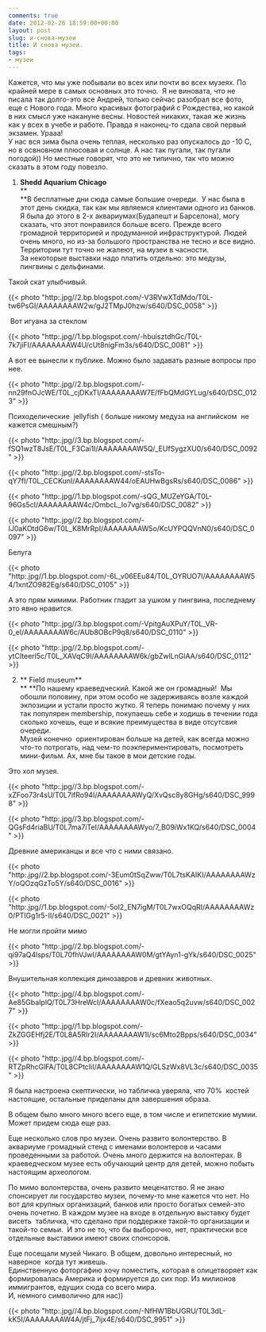 ```yaml
---
comments: true
date: 2012-02-26 18:59:00+00:00
layout: post
slug: и-снова-музеи
title: И снова музеи.
tags:
- музеи
---
```


Кажется, что мы уже побывали во всех или почти во всех музеях. По крайней мере в самых основных это точно.  Я не виновата, что не писала так долго-это все Андрей, только сейчас разобрал все фото, еще с Нового года. Много красивых фотографий с Рождества, но какой в них смысл уже накануне весны. Новостей никаких, такая же жизнь как у всех в учебе и работе. Правда я наконец-то сдала свой первый экзамен. Урааа!  
У нас вся зима была очень теплая, несколько раз опускалось до -10 С, но в освновном плюсовая и солнце. А нас так пугали, так пугали погодой)) Но местные говорят, что это не типично, так что можно сказать в этом году повезло.  
  
1. **Shedd Aquarium Chicago**  
**  
**В бесплатные дни сюда самые большие очереди.  У нас была в этот день скидка, так как мы являемся клиентами одного из банков. Я была до этого в 2-х аквариумах(Будапешт и Барселона), могу сказать, что этот понравился больше всего. Прежде всего громадной территорией и продуманной инфраструктурой. Людей очень много, но из-за большого пространства не тесно и все видно. Территории тут точно не жалеют, на музеи в часности.  
За некоторые выставки надо платить отдельно: это медузы, пингвины с дельфинами.  
  
Такой скат улыбчивый.  


{{< photo "http:.jpg//2.bp.blogspot.com/-V3RVwXTdMdo/T0L-tw6PsGI/AAAAAAAAW2w/gJ2TMpJ0hzw/s640/DSC_0058" >}}

  
 Вот игуана за стеклом  


{{< photo "http:.jpg//1.bp.blogspot.com/-hbuisztdhGc/T0L-7k7jiFI/AAAAAAAAW4U/cUt8nigFm3s/s640/DSC_0081" >}}

  
А вот ее вынесли к публике. Можно было задавать разные вопросы про нее.  


{{< photo "http:.jpg//2.bp.blogspot.com/-nn29fnOJcWE/T0L_cjDKxTI/AAAAAAAAW7E/fFbQMdGYLug/s640/DSC_0123" >}}

  
Психоделические  jellyfish ( больше никому медуза на английском  не кажется смешным?)  
  


{{< photo "http:.jpg//3.bp.blogspot.com/-fSQ1wzT8JsE/T0L_F3Cai1I/AAAAAAAAW5Q/_EUfSygzXU0/s640/DSC_0092" >}}

  


{{< photo "http:.jpg//2.bp.blogspot.com/-stsTo-qY7fI/T0L_CECKunI/AAAAAAAAW44/oEAUHwBgsRs/s640/DSC_0086" >}}

  


{{< photo "http:.jpg//1.bp.blogspot.com/-sQG_MUZeYGA/T0L-96Gs5cI/AAAAAAAAW4c/OmbcL_Io7vg/s640/DSC_0082" >}}

  


{{< photo "http:.jpg//2.bp.blogspot.com/-IJ0aKOtdG6w/T0L_K8MrRpI/AAAAAAAAW5o/KcUYPQQVnN0/s640/DSC_0097" >}}

  
Белуга  


{{< photo "http:.jpg//1.bp.blogspot.com/-6L_v06EEu84/T0L_OYRUO7I/AAAAAAAAW54/1xntZO982Eg/s640/DSC_0105" >}}

  
А это прям мимими. Работник гладит за ушком у пингвина, последнему это явно нравится.  


{{< photo "http:.jpg//3.bp.blogspot.com/-VpitgAuXPuY/T0L_VR-0_eI/AAAAAAAAW6c/AUb8OBcP9q8/s640/DSC_0110" >}}

  


{{< photo "http:.jpg//2.bp.blogspot.com/-ytCIteerl5c/T0L_XAVqC9I/AAAAAAAAW6k/gbZwlLnGlAA/s640/DSC_0112" >}}

  
2. ** Field museum**  
** **По нашему краеведческий. Какой же он громадный!  Мы обошли половину, при этом особо не задерживаясь возле каждой экпозиции и устали просто жутко. Я теперь понимаю почему у них так популярен membership, покупаешь себе и ходишь в течении года сколько хочешь, еще и всякие преимущества в виде отсутсвия очереди.  
Музей конечно  ориентирован больше на детей, как всегда можно что-то потрогать, над чем-то поэкпериментировать, посмотреть мини-фильм. Ах, мне бы такое в мои детские годы.  
  
Это хол музея.  


{{< photo "http:.jpg//3.bp.blogspot.com/-xZFoo73r4sU/T0L7ifRo94I/AAAAAAAAWyQ/XvQsc8y8GHg/s640/DSC_9998" >}}

  


{{< photo "http:.jpg//3.bp.blogspot.com/-QGsFd4riaBU/T0L7ma7iTeI/AAAAAAAAWyo/7_B09iWx1KQ/s640/DSC_0004" >}}

  


Древние американцы и все что с ними связано.  


{{< photo "http:.jpg//2.bp.blogspot.com/-3Eum0tSqZww/T0L7tsKAIKI/AAAAAAAAWzY/oQOzqGzTo5Y/s640/DSC_0016" >}}

  


{{< photo "http:.jpg//1.bp.blogspot.com/-5ol2_EN7igM/T0L7wxOQqRI/AAAAAAAAWz0/PTlGg1r5-II/s640/DSC_0021" >}}

  
Не могли пройти мимо  


{{< photo "http:.jpg//2.bp.blogspot.com/-qi97aQ4lsps/T0L70fhVJwI/AAAAAAAAW0M/gtYAyn1-gYk/s640/DSC_0025" >}}

  
Внушительная коллекция динозавров и древних животных.  


{{< photo "http:.jpg//4.bp.blogspot.com/-Ae85GbaIplQ/T0L73HreWcI/AAAAAAAAW0c/fXeao5q2uvw/s640/DSC_0027" >}}

  


{{< photo "http:.jpg//1.bp.blogspot.com/-ZkZGGEHfj2E/T0L8A5RIr2I/AAAAAAAAW1I/sc6Mto2Bpps/s640/DSC_0034" >}}

  


{{< photo "http:.jpg//4.bp.blogspot.com/-RTZpRhcGlFA/T0L8CPtcIiI/AAAAAAAAW1Q/GLSzWx8VL3c/s640/DSC_0035" >}}

  
Я была настроена скептически, но табличка уверяла, что 70%  костей настоящие, остальные приделаны для завершения образа.  
  
В общем было много много всего еще, в том числе и египетские мумии. Может придем сюда еще раз.  
  
Еще несколько слов про музеи. Очень развито волонтерство. В аквариуме громадный стенд с именами волонтеров и часами проведенными за работой. Очень много держится на волонтерах. В краеведческом музее есть обучающий центр для детей, можно побыть настоящим археологом.  
  
По мимо волонтерства, очень развито меценатство. Я не знаю спонсирует ли государство музеи, почему-то мне кажется что нет. Но вот для крупных организаций, банков или просто богатых семей-это очень почетно. В каждом музее на входе в отдельную выставку будет висеть  табличка, что сделано при поддержке такой-то организации и такой-то семьи.  И это не то, что бы выборочно, нет, практически все отдельные выставики имеют своих спонсоров.  
  
Еще посещали музей Чикаго. В общем, довольно интересный, но наверное  когда тут живешь.  
Единственную фоторгафию хочу поместить, которая в олицетворяет как формировалась Америка и формируется до сих пор. Из милионов иммигрантов, едущих сюда со всего мира.  
И, немного символично для нас))  


{{< photo "http:.jpg//4.bp.blogspot.com/-NfHW1BbUGRU/T0L3dL-kK5I/AAAAAAAAW4A/jtFj_7ijx4E/s640/DSC_9951" >}}

  

